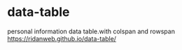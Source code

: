 # data-table
personal information data table.with colspan and rowspan
https://ridanweb.github.io/data-table/
